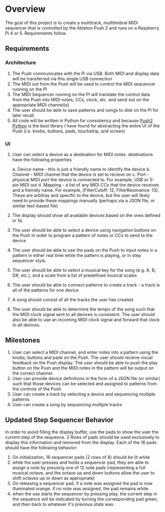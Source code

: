 # Overview

The goal of this project is to create a multitrack, multitimbral MIDI sequencer that is controlled by the Ableton Push 2 and runs on a Raspberry Pi 4 or 5. Requirements follow.

## Requirements

### Architecture

1. The Push communicates with the Pi via USB. Both MIDI and display data will be transferred via this single USB connection
2. The MIDI out from the Push will be used to control the MIDI sequencer running on the Pi
3. The MIDI Sequencer running on the Pi will translate the control data from the Push into MIDI notes, CCs, clock, etc. and send out on the appropriate MIDI channel(s)
4. The user should be able to save patterns and songs to disk on the Pi for later recall.
5. All code will be written in Python for consistency and because [Push2 Python](git+https://github.com/ffont/push2-python.git) is the best library I have found for abstracting the entire UI of the Push (i.e. knobs, buttons, pads, touchstrip, and screen)

### UI

1. User can select a device as a destination for MIDI notes. destinations have the following properties
    
    a. Device name - this is just a friendly name to identify the device
    b. Channel - MIDI channel that the device is set to recieve on
    c. Port - physical MIDI port the device is connected to. For example, USB or 5-pin MIDI out
    d. Mapping - a list of any MIDI CCs that the device receives and a freindly name. For example, [FilterCutoff: 12, FilterResonance: 13]. These are arbitray and specific to the device, but the user will likely need to provide these mappings manually (perhaps via a JSON file, or similar text-based file)
1. The display should show all available devices based on the ones defined in 1d.
1. The user should be able to select a device using navigation buttons on the Push in order to program a pattern of notes or CCs to send to the device
1. The user should be able to use the pads on the Push to input notes in a pattern in either real time while the pattern is playing, or in step sequencer style.
1. The user should be able to select a musical key for the song (e.g. A, B, D#, etc.), and a scale from a list of predefined musical scales
1. The user should be able to connect patterns to create a track - a track is all of the patterns for one device
1. A song should consist of all the tracks the user has created.
1. The user should be able to determine the tempo of the song such that the MIDI clock signal sent to all devices is consistent. The user should also be able to use an incoming MIDI clock signal and forward that clock to all devices.

## Milestones

1. User can select a MIDI channel, and enter notes into a pattern using the knobs, buttons and pads on the Push. The user should receive visual feedback on the Push display. The user should be able to push the play button on the Push and the MIDI notes in the pattern will be output on the correct channel.
1. User can provide device definitions in the form of a JSON file (or similar) such that those devices can be selected and assigned to patterns from the controls of the Push
1. User can create a track by selecting a device and sequencing multiple patterns
1. User can create a song by sequencing multiple tracks

## Updated Step Sequencer Behavior

In order to avoid filling the display buffer, use the pads to show the user the current step of the sequence. 2 Rows of pads should be used exclusively to display this information and removed from the display. Each of the 16 pads should have the following behavior:

1. On initialization, 16 sequencer pads (2 rows of 8) should be lit white
1. while the user presses and holds a sequencer pad, they are able to assign a note by pressing one of 12 note pads (representing a full musical octave, and the octave up and down buttons allow the user to shift octaves up or down as appropriate)
1. On releasing a sequencer pad, if a note was assigned the pad is now illuminated orange. if no note was assigned, the pad remains white.
1. when the use starts the sequencer by pressing play, the current step in the sequence will be indicated by turning the corresponding pad green, and then back to whatever it's previous state was.
